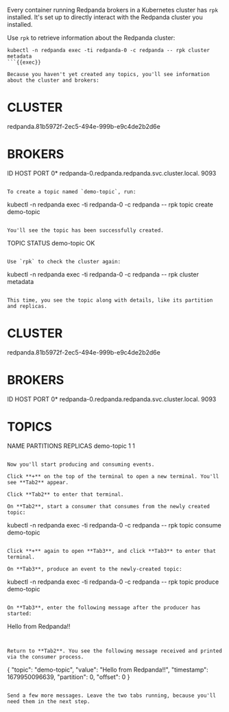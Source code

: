 Every container running Redpanda brokers in a Kubernetes cluster has `rpk` installed. It's set up to directly interact with the Redpanda cluster you installed. 

Use `rpk` to retrieve information about the Redpanda cluster:

```
kubectl -n redpanda exec -ti redpanda-0 -c redpanda -- rpk cluster metadata
```{{exec}}

Because you haven't yet created any topics, you'll see information about the cluster and brokers:

```
CLUSTER
=======
redpanda.81b5972f-2ec5-494e-999b-e9c4de2b2d6e

BROKERS
=======
ID    HOST                                             PORT
0*    redpanda-0.redpanda.redpanda.svc.cluster.local.  9093
```

To create a topic named `demo-topic`, run:

```
kubectl -n redpanda exec -ti redpanda-0 -c redpanda -- rpk topic create demo-topic
```{{exec}}

You'll see the topic has been successfully created. 

```
TOPIC       STATUS
demo-topic  OK
```

Use `rpk` to check the cluster again:

```
kubectl -n redpanda exec -ti redpanda-0 -c redpanda -- rpk cluster metadata
```{{exec}}

This time, you see the topic along with details, like its partition and replicas. 

```
CLUSTER
=======
redpanda.81b5972f-2ec5-494e-999b-e9c4de2b2d6e

BROKERS
=======
ID    HOST                                             PORT
0*    redpanda-0.redpanda.redpanda.svc.cluster.local.  9093

TOPICS
======
NAME        PARTITIONS  REPLICAS
demo-topic  1           1
```

Now you'll start producing and consuming events. 

Click **+** on the top of the terminal to open a new terminal. You'll see **Tab2** appear. 

Click **Tab2** to enter that terminal.

On **Tab2**, start a consumer that consumes from the newly created topic:

```
kubectl -n redpanda exec -ti redpanda-0 -c redpanda -- rpk topic consume demo-topic
```{{exec}}

Click **+** again to open **Tab3**, and click **Tab3** to enter that terminal.

On **Tab3**, produce an event to the newly-created topic:

```
kubectl -n redpanda exec -ti redpanda-0 -c redpanda -- rpk topic produce demo-topic
```{{exec}}

On **Tab3**, enter the following message after the producer has started:

```
Hello from Redpanda!!
```{{exec}}


Return to **Tab2**. You see the following message received and printed via the consumer process.

```
{
  "topic": "demo-topic",
  "value": "Hello from Redpanda!!",
  "timestamp": 1679950096639,
  "partition": 0,
  "offset": 0
}
```

Send a few more messages. Leave the two tabs running, because you'll need them in the next step. 